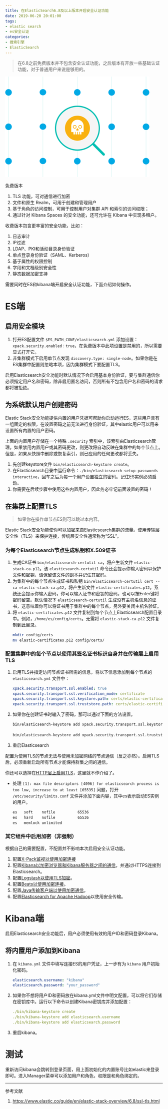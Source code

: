 ```yaml
---
title: 在ElasticSearch6.8及以上版本开启安全认证功能
date: 2019-06-20 20:01:00
tags:
- elastic search
- es安全认证
categories:
- 搜索引擎
- ElasticSearch
---
```


> 在6.8之前免费版本并不包含安全认证功能，之后版本有开放一些基础认证功能，对于普通用户来说是够用的。

![](/images/illustration-solutions-security-keep-data.png)

免费版本
1. TLS 功能，可对通信进行加密
1. 文件和原生 Realm，可用于创建和管理用户
1. 基于角色的访问控制，可用于控制用户对集群 API 和索引的访问权限；
1. 通过针对 Kibana Spaces 的安全功能，还可允许在 Kibana 中实现多租户。

收费版本包含更丰富的安全功能，比如：
1. 日志审计
1. IP过滤
1. LDAP、PKI和活动目录身份验证
1. 单点登录身份验证（SAML、Kerberos）
1. 基于属性的权限控制
1. 字段和文档级别安全性
1. 静态数据加密支持

需要同时在ES和kibana端开启安全认证功能，下面介绍如何操作。
<!-- more -->

#  ES端

## 启用安全模块

1. 打开ES配置文件 `$ES_PATH_CONF/elasticsearch.yml` 添加设置：`xpack.security.enabled：true`，在免费版本中此项设置是禁用的，所以需要显式打开它。
1. 非集群模式下启用单节点发现 `discovery.type: single-node`。如果你是在ES集群中配置则忽略本项，因为集群模式下要配置TLS。

启用Elasticsearch安全功能时默认情况下会启用基本身份验证，要与集群通信你必须指定用户名和密码，除非启用匿名访问，否则所有不包含用户名和密码的请求都将被拒绝。

## 为系统默认用户创建密码

Elastic Stack安全功能提供内置的用户凭据可帮助你启动运行ES，这些用户具有一组固定的权限，在设置密码之前无法进行身份验证，其中elastic用户可以用来设置所有内置的用户密码。

上面的内置用户存储在一个特殊 `.security` 索引中，该索引由Elasticsearch管理。如果禁用内置用户或其密码更改，则更改将自动反映在集群中的每个节点上。但是，如果从快照中删除或恢复索引，则已应用的任何更改都将丢失。

1. 先创建keystore文件 `bin/elasticsearch-keystore create`。
1. 在Elasticsearch目录中运行命令：`./bin/elasticsearch-setup-passwords interactive`，回车之后为每一个用户设置独立的密码。记住ES实例必须启动。
1. 你需要在后续步骤中使用这些内置用户，因此务必牢记前面设置的密码！

## 在集群上配置TLS

> 如果你在操作单节点ES则可以跳过本内容。

Elastic Stack安全功能使你可以加密来自Elasticsearch集群的流量。使用传输层安全性（TLS）来保护连接，传统层安全性通常称为“SSL”。

### 为每个Elasticsearch节点生成私钥和X.509证书

1. 生成CA证书 `bin/elasticsearch-certutil ca`，将产生新文件 `elastic-stack-ca.p12`。该 `elasticsearch-certutil` 命令还会提示你输入密码以保护文件和密钥，请保留该文件的副本并记住其密码。
1. 为集群中的每个节点生成证书和私钥 `bin/elasticsearch-certutil cert --ca elastic-stack-ca.p12`，将产生新文件 `elastic-certificates.p12`。系统还会提示你输入密码，你可以输入证书和密钥的密码，也可以按Enter键将密码留空。默认情况下 `elasticsearch-certutil` 生成没有主机名信息的证书，这意味着你可以将证书用于集群中的每个节点，另外要关闭主机名验证。
1. 将 `elastic-certificates.p12` 文件复制到每个节点上Elasticsearch配置目录中。例如，`/home/es/config/certs`。无需将 `elastic-stack-ca.p12` 文件复制到此目录。
	```bash
	mkdir config/certs
	mv elastic-certificates.p12 config/certs/
	```

### 配置集群中的每个节点以使用其签名证书标识自身并在传输层上启用TLS

1. 启用TLS并指定访问节点证书所需的信息，将以下信息添加到每个节点的 `elasticsearch.yml` 文件中：
	```yaml
	xpack.security.transport.ssl.enabled: true
	xpack.security.transport.ssl.verification_mode: certificate 
	xpack.security.transport.ssl.keystore.path: certs/elastic-certificates.p12 
	xpack.security.transport.ssl.truststore.path: certs/elastic-certificates.p12 
	```
1. 如果你在创建证书时输入了密码，那可以通过下面的方法设置。
	```bash
	bin/elasticsearch-keystore add xpack.security.transport.ssl.keystore.secure_password

	bin/elasticsearch-keystore add xpack.security.transport.ssl.truststore.secure_password
	```
1. 重启Elasticsearch

配置为使用TLS的节点无法与使用未加密网络的节点通信（反之亦然）。启用TLS后，必须重新启动所有节点才能保持群集之间的通信。

你还可以选择在[HTTP层上启用TLS](https://www.elastic.co/guide/en/elasticsearch/reference/6.8/configuring-tls.html#tls-http)，这里就不作介绍了。

* 处理 `[1]: max file descriptors [4096] for elasticsearch process is too low, increase to at least [65535]` 问题，打开 `/etc/security/limits.conf` 文件并添加下面内容，其中es表示启动ES实例的用户。
    ```bash
    es   soft    nofile          65536
    es   hard    nofile          65536
    es   memlock unlimited
    ```

### 其它组件中启用加密（非强制）

根据自己的需要配置，不配置并不影响本次启用安全认证功能。

1. 配置[X-Pack监视以使用加密连接](https://www.elastic.co/guide/en/elastic-stack-overview/6.8/secure-monitoring.html)
1. 配置[Kibana以加密浏览器和Kibana服务器之间的通信](https://www.elastic.co/guide/en/kibana/6.8/using-kibana-with-security.html)，并通过HTTPS连接到Elasticsearch。
1. 配置[Logstash以使用TLS加密](http://www.elastic.co/guide/en/logstash/6.8/ls-security.html)。
1. 配置[Beats以使用加密连接](https://www.elastic.co/guide/en/elastic-stack-overview/6.8/beats.html)。
1. 配置[Java传输客户端以使用加密通信](https://www.elastic.co/guide/en/elastic-stack-overview/6.8/java-clients.html)。
1. 配置[Elasticsearch for Apache Hadoop](https://www.elastic.co/guide/en/elasticsearch/hadoop/6.8/security.html)以使用安全传输。

# Kibana端

启用Elasticsearch安全功能后，用户必须使用有效的用户ID和密码登录Kibana。

## 将内置用户添加到Kibana

1. 在 `kibana.yml` 文件中填写连接ES的用户凭证，上一步有为 `kibana` 用户初始化密码。
	```yaml
	elasticsearch.username: "kibana"
	elasticsearch.password: "your_password"
	```
1. 如果你不想将用户ID和密码放在kibana.yml文件中明文配置，可以将它们存储在密钥库中。运行以下命令以创建Kibana密钥库并添加配置：
	```yaml
	./bin/kibana-keystore create
	./bin/kibana-keystore add elasticsearch.username
	./bin/kibana-keystore add elasticsearch.password
	```
1. 重启kibana。

# 测试

重新访问kibana会跳转到登录页面，用上面初始化的内置账号比如elastic来登录即可。进入Manager菜单可以添加用户和角色，权限是和角色绑定的。

---
参考文献
1. https://www.elastic.co/guide/en/elastic-stack-overview/6.8/ssl-tls.html
